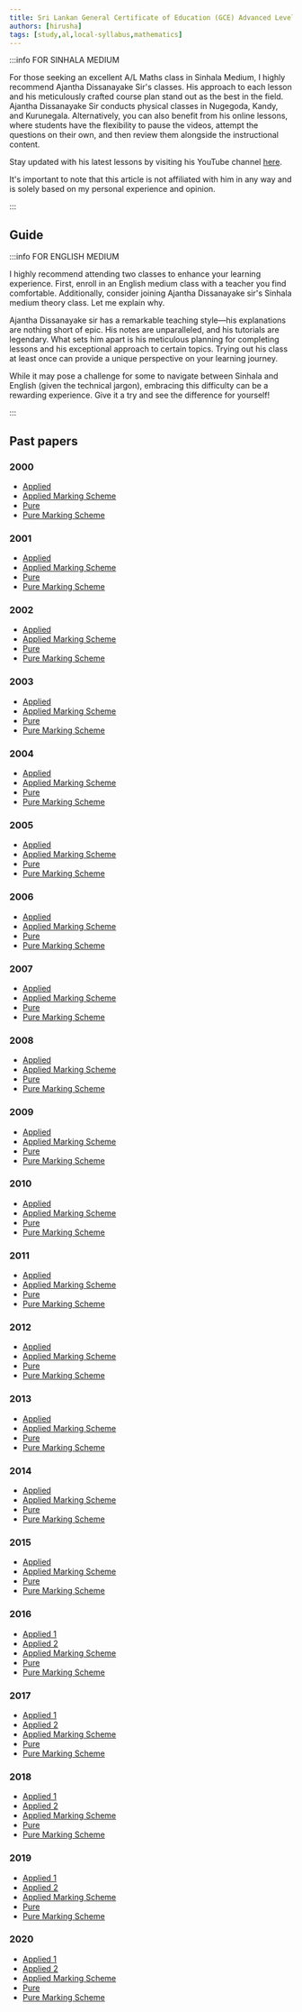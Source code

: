 ```yaml
---
title: Sri Lankan General Certificate of Education (GCE) Advanced Level - Mathematics
authors: [hirusha]
tags: [study,al,local-syllabus,mathematics]
---
```


:::info FOR SINHALA MEDIUM

For those seeking an excellent A/L Maths class in Sinhala Medium, I highly recommend Ajantha Dissanayake Sir's classes. His approach to each lesson and his meticulously crafted course plan stand out as the best in the field. Ajantha Dissanayake Sir conducts physical classes in Nugegoda, Kandy, and Kurunegala. Alternatively, you can also benefit from his online lessons, where students have the flexibility to pause the videos, attempt the questions on their own, and then review them alongside the instructional content.

Stay updated with his latest lessons by visiting his YouTube channel [here](https://www.youtube.com/@ajanthadissanayakeofficial8370/videos).

It's important to note that this article is not affiliated with him in any way and is solely based on my personal experience and opinion.

:::


## Guide

:::info FOR ENGLISH MEDIUM

I highly recommend attending two classes to enhance your learning experience. First, enroll in an English medium class with a teacher you find comfortable. Additionally, consider joining Ajantha Dissanayake sir's Sinhala medium theory class. Let me explain why.

Ajantha Dissanayake sir has a remarkable teaching style—his explanations are nothing short of epic. His notes are unparalleled, and his tutorials are legendary. What sets him apart is his meticulous planning for completing lessons and his exceptional approach to certain topics. Trying out his class at least once can provide a unique perspective on your learning journey.

While it may pose a challenge for some to navigate between Sinhala and English (given the technical jargon), embracing this difficulty can be a rewarding experience. Give it a try and see the difference for yourself!

:::


## Past papers

### 2000

- [Applied](https://mega.nz/file/Aq4GxLhZ#wL_oPXO2M8CVwpYH0M_9buAnQfyt0SvQiwohhAuqRHo)
- [Applied Marking Scheme](https://mega.nz/file/12gyFSJC#jNPUV9IPbqwYPY4qNJW9SK0PyDcRCeMNO9GgGEq7-7o)
- [Pure](https://mega.nz/file/AjpCjK6D#CGzZa-FO8o8Hut9FDYyDnJnRUG5BT4iDMzyDg0od9lQ)
- [Pure Marking Scheme](https://mega.nz/file/k6gCQBhS#CEv0b_gI0M1IM3fHwMm6gWMZ99wh9bLchjBOrYs84BM)

### 2001

- [Applied](https://mega.nz/file/g6A2VBwD#eVd-h6p5bqc7eJSA--eTskxLbTPjUaXknp7KZcTbcG8)
- [Applied Marking Scheme](https://mega.nz/file/9ip1TAxS#3Q7r4DKbS-TTToxk6Ocpn4IxkFbhZ9CWKqCyTgPKfQk)
- [Pure](https://mega.nz/file/g2wH1KoY#skp47ZDWse0y-GF7WZTPNzDcPv8esyrIkzdx6rHyJUs)
- [Pure Marking Scheme](https://mega.nz/file/pypFBQJQ#d2_TwCutSA2Yy9xp-LejlkLDy-myDEnFN2ZTuQT3iiY)

### 2002

- [Applied](https://mega.nz/file/M7ZDBQLD#XOMC9yz0epwCP3zJjGcdXCHNkAJGFOGRfA44H2e6ydw)
- [Applied Marking Scheme](https://mega.nz/file/JioUVT5D#GGzT2wV_qc0362icsIq8PmcDnUSVh1JJFy0Vj6JRBxo)
- [Pure](https://mega.nz/file/x75HSbKS#e_RE4oEL3yKAPBAzmylqsQUoHzboXSAoQZDci-3WEVk)
- [Pure Marking Scheme](https://mega.nz/file/NnRSjLKJ#UlGQZYSbdylG-f7JsZmcIu60yrzbSGkDovHiZNyQ2GM)

### 2003

- [Applied](https://mega.nz/file/trojQDYS#d__9vJRnrbxHMHkY0SWKiCFTzPSgd2G_w1NPv-lWQvI)
- [Applied Marking Scheme](https://mega.nz/file/Uzh0QBoZ#JZlvLCdpK1aq6TZbS21RJCpbA8H_yazwMLyzgYht5xo)
- [Pure](https://mega.nz/file/si4nSC7Q#LI5lteH4-nlfo6pSATtl0dX0S217is3qhiR67YJuVRQ)
- [Pure Marking Scheme](https://mega.nz/file/MrQXUBaQ#N12Lantl7-wPFqVLqM8y5UIs9YKDnXqvELTLuP8sEEI)

### 2004

- [Applied](https://mega.nz/file/wq4nDIbJ#afDsdnHTl7xDsOzE8HCOOGeeJ7nuBzIIEMG-BKMkSnI)
- [Applied Marking Scheme](https://mega.nz/file/FqZ0FDDK#D8N7s4d_i7FZ4V_UFstKWLHylHrxI5ZhvYsdBdqS8NQ)
- [Pure](https://mega.nz/file/UqxjBKDD#EIBnHSK-RUUkmT-qGLxOf6G5ZKJ3_QqQ_kqXjiz2aY4)
- [Pure Marking Scheme](https://mega.nz/file/BmoWwYgT#ehOyeTym9TVIryIsTlE3sL79gGn135cjdAbeObdIlU4)

### 2005

- [Applied](https://mega.nz/file/h6ZBBbza#SSFcLIlbtB2Z2DiVdAwQbUpBQQM4QvAVIbnnQpEqFeo)
- [Applied Marking Scheme](https://mega.nz/file/5q5zxBSC#Fjkiuq4qlV3f-CUoxIaueqVBFeBb18KWtKua7dZhCjY)
- [Pure](https://mega.nz/file/l7QwHLzZ#hDTG0yTuoNy8rnDiXzywaa1kQ75-8ZZ3DZg7QbNVpck)
- [Pure Marking Scheme](https://mega.nz/file/tm5A3JYC#fJPCqBjWxW3UxmMznZhmUz5BkEq8bez6cq_giovwSgM)

### 2006

- [Applied](https://mega.nz/file/QuYSSbLQ#tkXY5__2dbC9C_vjViQMTM0ev20rSjFKSJoLWoOLoto)
- [Applied Marking Scheme](https://mega.nz/file/EqwzDDgR#cWi6HdEb5wQFV-Q0EhKm7GKr4fcnIoVZz1-XvFuq-AU)
- [Pure](https://mega.nz/file/RjgjgaqS#FSqYnmAoAzUbJ8m6XkdrdQezDH7gLqwRCvhCTB3eg2A)
- [Pure Marking Scheme](https://mega.nz/file/M2wilCDY#yt7LzDHjUmLmAhww69-c6xlvp_2QV6m_YS1Elb994m0)

### 2007

- [Applied](https://mega.nz/file/BjY3FSyC#Xg-N-Eirmt_BWhBnTmNSMzPi9dAwpV9DyMSi3gaw3l0)
- [Applied Marking Scheme](https://mega.nz/file/hiR3yRwC#bsEyyl4hNTvbA1t9EKEA0iTV8Ogj0v5p6JErj6POIAI)
- [Pure](https://mega.nz/file/g64HHYLK#URZQ6Lk414eaEvLyBeII-mPeu6V47GSfHpcr-xgaIEA)
- [Pure Marking Scheme](https://mega.nz/file/0m4jTIzS#m2bKlA4ITAYrh-wdlWbDlnw5KNIzZlg9NMq5QyZNl_8)

### 2008

- [Applied](https://mega.nz/file/wrAGwZTJ#7ZndAvue5yUoOJMo-Zpx4mxGACqoDRonSBgnzQSlgUM)
- [Applied Marking Scheme](https://mega.nz/file/QzgAXaxI#pUilmnLepNtqUGYXBOWb6ptVGggth4en0infsOz1NfY)
- [Pure](https://mega.nz/file/tuo0hIwL#PZ4KnneqozZDUIa-fUI3FBoyg8D99F-8sUaUndiQaMM)
- [Pure Marking Scheme](https://mega.nz/file/wioGgCAD#JPcZoANfoe1bydd09l6YCwHuBnAJquNuBNvQ6Ai9Md0)

### 2009

- [Applied](https://mega.nz/file/B7wDkDSY#it7_iODBjsCWh-7U-HtfHwlhYdeCsxteWrml2hWNhMA)
- [Applied Marking Scheme](https://mega.nz/file/8nBVUZSZ#iPwuBnEfG8_xdoOTl_2bTFMFsVEdJCupo-yOphMLmyM)
- [Pure](https://mega.nz/file/8m5DSYKQ#F2qiETOFEgs3u5MZnrXCk09ALlceBIPT1SWqMXqUezE)
- [Pure Marking Scheme](https://mega.nz/file/96RixICb#mYOZVjMovxRDp3SP1A48OaxdkClhQlEye0dboKyX8WI)

### 2010

- [Applied](https://mega.nz/file/t3RXlLZa#cwibQYOeT8MSoILwqv1dXrIpw2vILFJ7q-ME0KvRmRs)
- [Applied Marking Scheme](https://mega.nz/file/kyYjFRxB#Nnm9hcilR1kANGjK498hZ96HlVJyEvUiV9lwC5fk1z4)
- [Pure](https://mega.nz/file/IvwDyLbT#3gEO6i-AcuEEOf93xoSfSRiQNR_IMNHzVb-Doz9V0iA)
- [Pure Marking Scheme](https://mega.nz/file/Zv5nAZ5a#ost_V3Rd_2qRMLEq-arO_oaSNdyjh7LT8OobeLveavg)

### 2011

- [Applied](https://mega.nz/file/1vJDwZba#29sv7tlQdnStvglKlO4DPIbweXxJJaaIqc2xty4TIHE)
- [Applied Marking Scheme](https://mega.nz/file/8uBUmQrA#7cv2zs3IYFfBHHCT5ZKoNjK0TbKE-XLjhA4PJ6Pa624)
- [Pure](https://mega.nz/file/Q7AFAQ6Q#XBU8X8uOtcPRof8hB5Bg4hFgNznhRRxkya7oZe8eiE4)
- [Pure Marking Scheme](https://mega.nz/file/16oz1ISA#VoAqo7GK8pacWEmcCBbnPHbU8Y4F-_bIE_97LLlITR8)

### 2012

- [Applied](https://mega.nz/file/d7AEXL7K#mQGf2DdlWSZ1XY-q-zXO3xoDmx_6rOtxplhb5Vb5Dm0)
- [Applied Marking Scheme](https://mega.nz/file/hnwhjT6b#k6gNFT2berUKlbhDtqst-5oxCaGav1WFqPE37BiS3Jc)
- [Pure](https://mega.nz/file/83IUHD4Y#BKeMFCGP5n2M43AvUol1_HjqP8-55dz16il9qz1uE_U)
- [Pure Marking Scheme](https://mega.nz/file/02pDhZbI#xKGKc1ErTd4VTYhPAFdAFVcfQlP-1x6iIFM03SnzoQI)

### 2013

- [Applied](https://mega.nz/file/wrwUVSwS#CT7V35GMOrIBRY30ERAyvMCEHcjqJJ_ZkeqwQSPpTs0)
- [Applied Marking Scheme](https://mega.nz/file/56ZngCTR#AL5aQBybNitUJzdtM0kX_gAwmHnVhTZvJ6zsG7bJkoE)
- [Pure](https://mega.nz/file/Z3AzzQBC#JyspyfnXoqxPhozwSUPXTXWz3cLlyULcDvkgpTZaFfk)
- [Pure Marking Scheme](https://mega.nz/file/UvZBQIxT#h6rRwFJN61hfWYPiLHxre0vGlLhCh-ueRAZ4edczY1Y)

### 2014

- [Applied](https://mega.nz/file/UihUDDwK#6ePa6freCaVKuSZ-XijiHdu-M54b-nF0vNUNBa_WkmQ)
- [Applied Marking Scheme](https://mega.nz/file/Ei52VBzT#NVUJuzO-4MLj6sw302TJ3Gi7uK83Ni0pHK-bXW9ospk)
- [Pure](https://mega.nz/file/snIUQLTT#PWHL1QRh5Jq3doeccxQo8CBOnEZYeWeixeq5q49MLds)
- [Pure Marking Scheme](https://mega.nz/file/4yhmgaQK#MjETFEqWT0yVdhgWelksMlY2rbkZ7Oq6AsAiO9KndbM)

### 2015

- [Applied](https://mega.nz/file/omphQaYT#upsuvmLQ06xPFUk5fXZYdUQbrZ4bUUgSh1quTH77IQw)
- [Applied Marking Scheme](https://mega.nz/file/ArhllTKZ#0H5u6BFUZvJ_zYzIZ0njAVecdKSPs_MBarBYtc6PRXg)
- [Pure](https://mega.nz/file/AqhHWYqb#NXXN4oqlSlgEKjxUfk4YFmwj-_5IUMsb9FZX8QP37uk)
- [Pure Marking Scheme](https://mega.nz/file/Z64CCJQL#YURxcySb6vOki00YtQLpTRPSnh6kOYSfkNENQwM44I4)

### 2016

- [Applied 1](https://mega.nz/file/Rngw2IIQ#2jsW15otv6FZraS8QAJQAZQQj_iXAwa6Sw5LEne6r2k)
- [Applied 2](https://mega.nz/file/N3QDUZpI#oy9ZStRjaIFr7TKfW8T4aLgtDfCEfwEp6C-DizbA_m8)
- [Applied Marking Scheme](https://mega.nz/file/o3YwHKBZ#jENotV6A2TW3_dDBC2xexwm-cqqAU3nFd-rtdIImygM)
- [Pure](https://mega.nz/file/IiRjhA5Q#HeZhAo3e9fBz44N_q1w7K102H40GJqqw8TQ7fmESAqg)
- [Pure Marking Scheme](https://mega.nz/file/BzBiwIbQ#DmDrQ6hKp0OGOKsIMV9qkPqdifLJVTURtYNtywOVfVw)


### 2017

- [Applied 1](https://mega.nz/file/R6gAjK7Z#JEzUpuXEl-0Z8kBPtbDmgezudb-euJaCix61a14yd6A)
- [Applied 2](https://mega.nz/file/82hEWYIS#ZfLtwHt672yfEkPJBIhj9hlbMzHIfy2qA7iplgFcmDk)
- [Applied Marking Scheme](https://mega.nz/file/huQUWY6R#7L9phEjAA7Q5rag2E8k5hSBf_Ae7R1GDxuI-H6PmHEQ)
- [Pure](https://mega.nz/file/UjwhTQrb#UjiPkwuvhIhVKi5F4XHaGU28usNYQ-SeKVW4ctnEFyo)
- [Pure Marking Scheme](https://mega.nz/file/U6xz3BJZ#zau4ng_-ouV5fxInFmxpdgo6dS-ZpeA2gtnTUWqf6F8)

### 2018

- [Applied 1](https://mega.nz/file/pihAVRDI#sgjjV11jPW981qxpJ6x8BIspaX6_HxJTCGXdr6O2HWo)
- [Applied 2](https://mega.nz/file/oyQiWB4K#IzRmCAupjNIRLB4yS2VhNW7EXFL88VihBZxJhBRLzGI)
- [Applied Marking Scheme](https://mega.nz/file/Unh0VRjD#ZOeNLSh2esiFJC4F1OwpLhKLRrVU4APgK5N73fB8WiQ)
- [Pure](https://mega.nz/file/Au4UFCRA#kgcfNDwdqs_rrgcp02_AYg3mP_9Arq0RPixzkCUSUy4)
- [Pure Marking Scheme](https://mega.nz/file/A74A3CxT#zFAPxSzJ6xlp1CTIgQwhGoA7lWAQEmTYI6B4GnjJM-Y)

### 2019

- [Applied 1](https://mega.nz/file/pyBkWRzb#yFU9wQN3JprSlfmT-XHkJuKeAgSvw8Wg7pAxTdt3FYs)
- [Applied 2](https://mega.nz/file/hnAUHayI#SJS9kQoht1hwfFOGxqFc5LEFQDmD_0-Wl8278_OuL4s)
- [Applied Marking Scheme](https://mega.nz/file/9u4SjbgC#hhD6DhrIZYyvWOpWPu-6jrV-5Wuqcq3EA-a3htMmG7E)
- [Pure](https://mega.nz/file/N2QA0CZD#5XGgCLFoNtWkwV-I1pEvWQ8d8jUTaKWetbYYcYCplRU)
- [Pure Marking Scheme](https://mega.nz/file/9nhFXYrY#rxcha1wqeGJp2-oYSlHS-kkv9o94tIj3H2YpaPy6Fq8)

### 2020

- [Applied 1](https://mega.nz/file/RrhDDYpT#lX1cS-gHN0D99OJ-NGfeslO3xp2rVrdqMQT4jBkz5bg)
- [Applied 2](https://mega.nz/file/Bq51UZ4B#V_YtdkqbLjTJ5P0NeLPyaOhIHi-XSND2w5j0pPpd1ds)
- [Applied Marking Scheme](https://mega.nz/file/RvR0jZwC#ALJ2g65B3ZdW1VRNV4-ApPUdQ1h9jGHJtZbmIdCXzuk)
- [Pure](https://mega.nz/file/Qv4U1bDC#I698yfacPcZQ4VUtr0A64x3qNyZbzpv_4Sct8JM-FNk)
- [Pure Marking Scheme](https://mega.nz/file/svYjxJgb#DHZTS4G-5TZHAgN89x42PXpyVF0rET0nbHbnu-9thPk)
